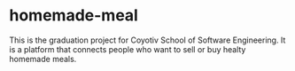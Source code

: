 # homemade-meal
This is the graduation project for Coyotiv School of Software Engineering. It is a platform that connects people who want to sell or buy healty homemade meals.
